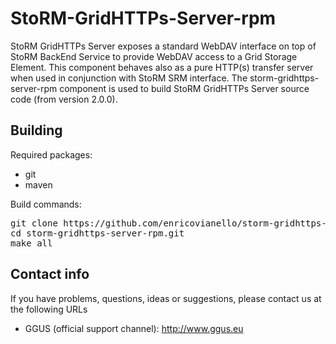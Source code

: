 StoRM-GridHTTPs-Server-rpm
==========================

StoRM GridHTTPs Server exposes a standard WebDAV interface on top of StoRM BackEnd Service to 
provide WebDAV access to a Grid Storage Element. This component behaves also as a pure HTTP(s) transfer 
server when used in conjunction with StoRM SRM interface.
The storm-gridhttps-server-rpm component is used to build StoRM GridHTTPs Server source code (from version 2.0.0).

## Building
Required packages:

* git
* maven

Build commands:
<pre>
git clone https://github.com/enricovianello/storm-gridhttps-server-rpm.git
cd storm-gridhttps-server-rpm.git
make all
</pre>

## Contact info

If you have problems, questions, ideas or suggestions, please contact us at
the following URLs

* GGUS (official support channel): http://www.ggus.eu
